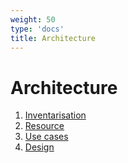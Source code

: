```yaml
---
weight: 50
type: 'docs'
title: Architecture
---
```


# Architecture

1. [Inventarisation](inventarisation)
2. [Resource](resources)
3. [Use cases](usecases)
4. [Design](design)
